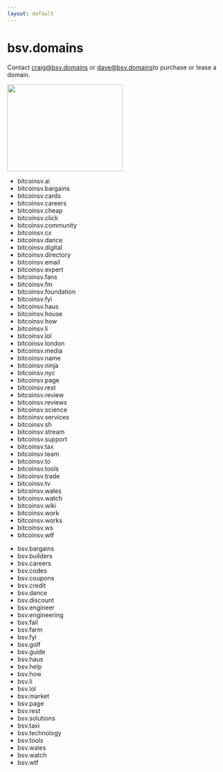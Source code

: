 ```yaml
---
layout: default
---
```


# bsv.domains

Contact <a href="mailto:craig@bsv.domains">craig@bsv.domains</a> or <a href="mailto:dave@bsv.domains">dave@bsv.domains</a>to purchase or lease a domain. 

<img loading="lazy" width="266" height="200" src="https://miro.medium.com/max/800/0*5s8yhG12anXIuvVJ" alt="" class="wp-image-539">

- bitcoinsv.ai
- bitcoinsv.bargains
- bitcoinsv.cards
- bitcoinsv.careers
- bitcoinsv.cheap
- bitcoinsv.click
- bitcoinsv.community
- bitcoinsv.cx
- bitcoinsv.dance
- bitcoinsv.digital
- bitcoinsv.directory
- bitcoinsv.email
- bitcoinsv.expert
- bitcoinsv.fans
- bitcoinsv.fm
- bitcoinsv.foundation
- bitcoinsv.fyi
- bitcoinsv.haus
- bitcoinsv.house
- bitcoinsv.how
- bitcoinsv.li
- bitcoinsv.lol
- bitcoinsv.london
- bitcoinsv.media
- bitcoinsv.name
- bitcoinsv.ninja
- bitcoinsv.nyc
- bitcoinsv.page
- bitcoinsv.rest
- bitcoinsv.review
- bitcoinsv.reviews
- bitcoinsv.science
- bitcoinsv.services
- bitcoinsv.sh
- bitcoinsv.stream
- bitcoinsv.support
- bitcoinsv.tax
- bitcoinsv.team
- bitcoinsv.to
- bitcoinsv.tools
- bitcoinsv.trade
- bitcoinsv.tv
- bitcoinsv.wales
- bitcoinsv.watch
- bitcoinsv.wiki
- bitcoinsv.work
- bitcoinsv.works
- bitcoinsv.ws
- bitcoinsv.wtf

<p></p>

- bsv.bargains
- bsv.builders
- bsv.careers
- bsv.codes
- bsv.coupons
- bsv.credit
- bsv.dance
- bsv.discount 
- bsv.engineer
- bsv.engineering
- bsv.fail
- bsv.farm
- bsv.fyi
- bsv.golf
- bsv.guide
- bsv.haus
- bsv.help
- bsv.how
- bsv.li
- bsv.lol
- bsv.market
- bsv.page
- bsv.rest
- bsv.solutions
- bsv.taxi
- bsv.technology
- bsv.tools
- bsv.wales
- bsv.watch
- bsv.wtf
